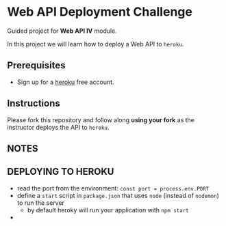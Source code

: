 # Web API Deployment Challenge

Guided project for **Web API IV** module.

In this project we will learn how to deploy a Web API to `heroku`.

## Prerequisites

- Sign up for a [heroku](https://www.heroku.com/) free account.

## Instructions

Please fork this repository and follow along **using your fork** as the instructor deploys the API to `heroku`.


## NOTES
 ## DEPLOYING TO HEROKU
 - read the port from the environment: `const port = process.env.PORT`
 - define a `start` script in `package.json` that uses `node` (instead of `nodemon`) to run the server
    - by default heroky will run your application with `npm start`
 - 